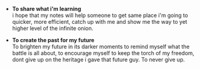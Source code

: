 * <strong>To share what i'm learning</strong><br>
i hope that my notes will help someone to get same place i'm going to quicker, more efficient, catch up with me and show me the way to yet higher level of the infinite onion.

* <strong>To create the past for my future</strong><br>
To brighten my future in its darker moments to remind myself what the battle is all about, to encourage myself
to keep the torch of my freedom, dont give up on the heritage i gave that future guy. To never give up.